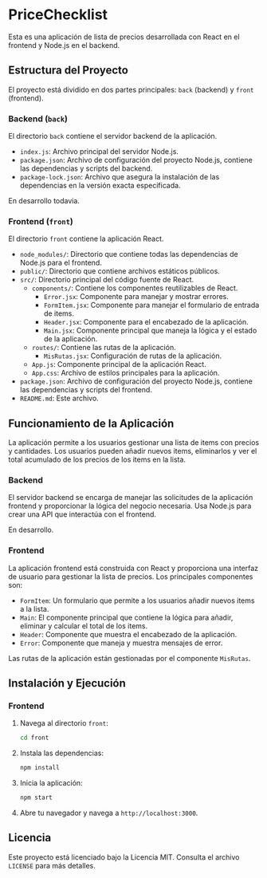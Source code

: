 # PriceChecklist

Esta es una aplicación de lista de precios desarrollada con React en el frontend y Node.js en el backend.

## Estructura del Proyecto

El proyecto está dividido en dos partes principales: `back` (backend) y `front` (frontend).

### Backend (`back`)

El directorio `back` contiene el servidor backend de la aplicación.

-   `index.js`: Archivo principal del servidor Node.js.
-   `package.json`: Archivo de configuración del proyecto Node.js, contiene las dependencias y scripts del backend.
-   `package-lock.json`: Archivo que asegura la instalación de las dependencias en la versión exacta especificada.

En desarrollo todavia.

### Frontend (`front`)

El directorio `front` contiene la aplicación React.

-   `node_modules/`: Directorio que contiene todas las dependencias de Node.js para el frontend.
-   `public/`: Directorio que contiene archivos estáticos públicos.
-   `src/`: Directorio principal del código fuente de React.
    -   `components/`: Contiene los componentes reutilizables de React.
        -   `Error.jsx`: Componente para manejar y mostrar errores.
        -   `FormItem.jsx`: Componente para manejar el formulario de entrada de items.
        -   `Header.jsx`: Componente para el encabezado de la aplicación.
        -   `Main.jsx`: Componente principal que maneja la lógica y el estado de la aplicación.
    -   `routes/`: Contiene las rutas de la aplicación.
        -   `MisRutas.jsx`: Configuración de rutas de la aplicación.
    -   `App.js`: Componente principal de la aplicación React.
    -   `App.css`: Archivo de estilos principales para la aplicación.
-   `package.json`: Archivo de configuración del proyecto Node.js, contiene las dependencias y scripts del frontend.
-   `README.md`: Este archivo.

## Funcionamiento de la Aplicación

La aplicación permite a los usuarios gestionar una lista de items con precios y cantidades. Los usuarios pueden añadir nuevos items, eliminarlos y ver el total acumulado de los precios de los items en la lista.

### Backend

El servidor backend se encarga de manejar las solicitudes de la aplicación frontend y proporcionar la lógica del negocio necesaria. Usa Node.js para crear una API que interactúa con el frontend.

En desarrollo.

### Frontend

La aplicación frontend está construida con React y proporciona una interfaz de usuario para gestionar la lista de precios. Los principales componentes son:

-   `FormItem`: Un formulario que permite a los usuarios añadir nuevos items a la lista.
-   `Main`: El componente principal que contiene la lógica para añadir, eliminar y calcular el total de los items.
-   `Header`: Componente que muestra el encabezado de la aplicación.
-   `Error`: Componente que maneja y muestra mensajes de error.

Las rutas de la aplicación están gestionadas por el componente `MisRutas`.

## Instalación y Ejecución

### Frontend

1. Navega al directorio `front`:
    ```bash
    cd front
    ```
2. Instala las dependencias:
    ```bash
    npm install
    ```
3. Inicia la aplicación:
    ```bash
    npm start
    ```
4. Abre tu navegador y navega a `http://localhost:3000`.

## Licencia

Este proyecto está licenciado bajo la Licencia MIT. Consulta el archivo `LICENSE` para más detalles.
